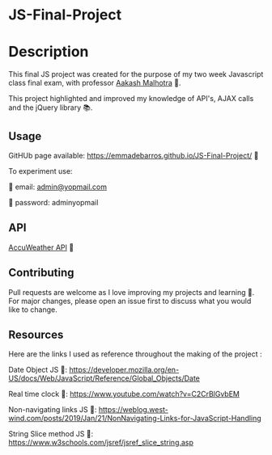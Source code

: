 # JS-Final-Project
# Description

This final JS project was created for the purpose of my two week Javascript class final exam, with professor [Aakash Malhotra](https://www.linkedin.com/in/aakash-malhotra) 🔗.

This project highlighted and improved my knowledge of API's, AJAX calls and the jQuery library 📚.

## Usage

GitHUb page available: https://emmadebarros.github.io/JS-Final-Project/ 🔗

To experiment use:

📧 email: admin@yopmail.com

🔑 password: adminyopmail

## API
[AccuWeather API](https://developer.accuweather.com) 🔗


## Contributing
Pull requests are welcome as I love improving my projects and learning 💞. For major changes, please open an issue first to discuss what you would like to change.

## Resources
Here are the links I used as reference throughout the making of the project : 

Date Object JS 🔗: https://developer.mozilla.org/en-US/docs/Web/JavaScript/Reference/Global_Objects/Date

Real time clock 🔗: https://www.youtube.com/watch?v=C2CrBlGvbEM

Non-navigating links JS 🔗: https://weblog.west-wind.com/posts/2019/Jan/21/NonNavigating-Links-for-JavaScript-Handling

String Slice method JS 🔗: https://www.w3schools.com/jsref/jsref_slice_string.asp
